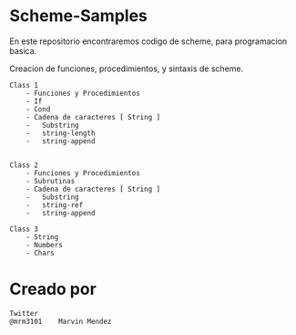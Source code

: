 Scheme-Samples
==============

En este repositorio encontraremos codigo de scheme, para programacion basica. 

Creacion de funciones, procedimientos, y sintaxis de scheme. 
	
	Class 1 
		- Funciones y Procedimientos
		- If
		- Cond
		- Cadena de caracteres [ String ]
		- 	Substring
		- 	string-length
		- 	string-append


	Class 2
		- Funciones y Procedimientos
		- Subrutinas
		- Cadena de caracteres [ String ]
		- 	Substring
		- 	string-ref
		- 	string-append

	Class 3
		- String
		- Numbers
		- Chars
	

Creado por 
==============
	Twitter
	@mrm3101	Marvin Mendez
